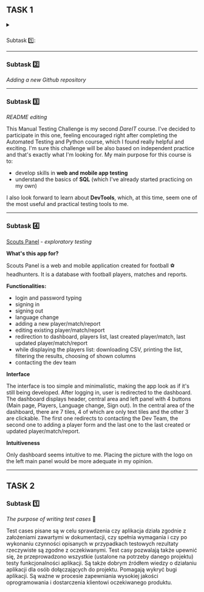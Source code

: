 ## TASK 1️ ##

<details>
  
<summary> <h3></h3> Subtask 1️⃣: </h3> </summary>
_Testing quiz score: 8/10_ 🥳

</details>

-------------------------------------

### Subtask :two: ###
_Adding a new Github repository_

----------------------------------

### Subtask :three: ###
_README editing_

This Manual Testing Challenge is my second _DareIT_ course. I've decided to participate in this one, feeling encouraged right after completing the Automated Testing and Python course, which I found really helpful and exciting. I'm sure this challenge will be also based on independent practice and that's exactly what I'm looking for. My main purpose for this course is to:
- develop skills in __web and mobile app testing__
- understand the basics of __SQL__ (which I've already started practicing on my own)

I also look forward to learn about __DevTools__, which, at this time, seem one of the most useful and practical testing tools to me.

----------------------------------------

### Subtask :four: ###
[Scouts Panel](https://scouts-test.futbolkolektyw.pl/en) - _exploratory testing_

__What's this app for?__

Scouts Panel is a web and mobile application created for football ⚽ headhunters. It is a database with football players, matches and reports. 

__Functionalities:__

- login and password typing
- signing in
- signing out
- language change
- adding a new player/match/report
- editing existing player/match/report
- redirection to dashboard, players list, last created player/match, last updated player/match/report
- while displaying the players list: downloading CSV, printing the list, filtering the results, choosing of shown columns
- contacting the dev team

__Interface__
  
The interface is too simple and minimalistic, making the app look as if it's still being developed. 
After logging in, user is redirected to the dashboard. The dashboard displays header, central area and left panel with 4 buttons (Main page, Players, Language change, Sign out). In the central area of the dashboard, there are 7 tiles, 4 of which are only text tiles and the other 3 are clickable. The first one redirects to contacting the Dev Team, the second one to adding a player form and the last one to the last created or updated player/match/report. 

__Intuitiveness__

Only dashboard seems intuitive to me. 
Placing the picture with the logo on the left main panel would be more adequate in my opinion. 

----------------------------

## TASK 2 ##

### Subtask :one: ###
_The purpose of writing test cases_ 📖

Test cases pisane są w celu sprawdzenia czy aplikacja działa zgodnie z założeniami zawartymi w dokumentacji, czy spełnia wymagania i czy po wykonaniu czynności opisanych w przypadkach testowych rezultaty rzeczywiste są zgodne z oczekiwanymi. Test casy pozwalają także upewnić się, że przeprowadzono wszystkie (ustalone na potrzeby danego projektu) testy funkcjonalności aplikacji. Są także dobrym źródłem wiedzy o działaniu aplikacji dla osób dołączających do projektu. Pomagają wykryć bugi aplikacji. Są ważne w procesie zapewniania wysokiej jakości oprogramowania i dostarczenia klientowi oczekiwanego produktu.

